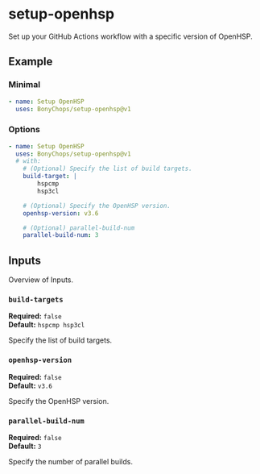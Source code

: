 # setup-openhsp

<!-- gha-description-start -->

Set up your GitHub Actions workflow with a specific version of OpenHSP.

<!-- gha-description-end -->

## Example

### Minimal

```yml
- name: Setup OpenHSP
  uses: BonyChops/setup-openhsp@v1
```

### Options

```yml
- name: Setup OpenHSP
  uses: BonyChops/setup-openhsp@v1
  # with:
    # (Optional) Specify the list of build targets.
    build-target: |
        hspcmp
        hsp3cl

    # (Optional) Specify the OpenHSP version.
    openhsp-version: v3.6

    # (Optional) parallel-build-num
    parallel-build-num: 3
```

## Inputs

Overview of Inputs.

<!-- gha-inputs-start -->

### `build-targets`

**Required:** `false`  
**Default:** `hspcmp
hsp3cl
`

Specify the list of build targets.

### `openhsp-version`

**Required:** `false`  
**Default:** `v3.6`

Specify the OpenHSP version.

### `parallel-build-num`

**Required:** `false`  
**Default:** `3`

Specify the number of parallel builds.

<!-- gha-inputs-end -->

